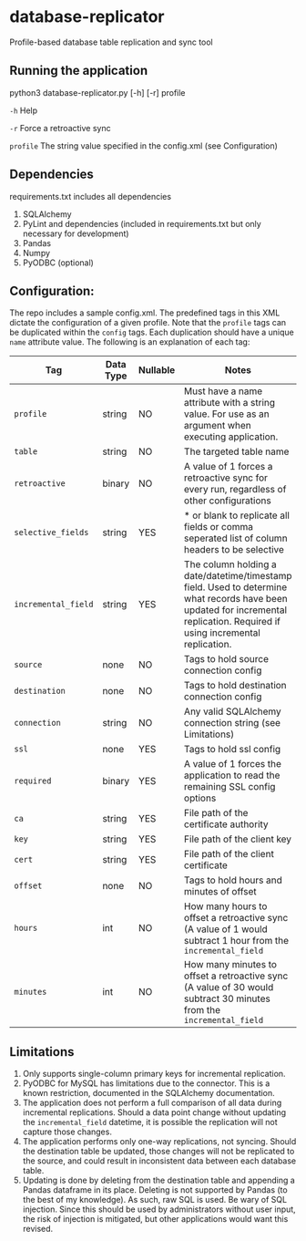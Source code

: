 # database-replicator

Profile-based database table replication and sync tool

## Running the application

python3 database-replicator.py [-h] [-r] profile

`-h` Help

`-r` Force a retroactive sync

`profile` The string value specified in the config.xml (see Configuration)

## Dependencies

requirements.txt includes all dependencies

1. SQLAlchemy
2. PyLint and dependencies (included in requirements.txt but only necessary for development)
3. Pandas
4. Numpy
5. PyODBC (optional)

## Configuration:

The repo includes a sample config.xml. The predefined tags in this XML dictate the configuration of a given profile. Note that the `profile` tags can be duplicated within the `config` tags. Each duplication should have a unique `name` attribute value. The following is an explanation of each tag:

Tag | Data Type | Nullable | Notes
--- | --- | --- | ---
`profile` | string | NO | Must have a name attribute with a string value. For use as an argument when executing application.
`table` | string | NO | The targeted table name
`retroactive` | binary | NO | A value of 1 forces a retroactive sync for every run, regardless of other configurations
`selective_fields` | string | YES | * or blank to replicate all fields or comma seperated list of column headers to be selective
`incremental_field` | string | YES | The column holding a date/datetime/timestamp field. Used to determine what records have been updated for incremental replication. Required if using incremental replication.
`source` | none | NO | Tags to hold source connection config
`destination` | none | NO | Tags to hold destination connection config
`connection` | string | NO | Any valid SQLAlchemy connection string (see Limitations)
`ssl` | none | YES | Tags to hold ssl config
`required` | binary | YES | A value of 1 forces the application to read the remaining SSL config options
`ca` | string | YES | File path of the certificate authority
`key` | string | YES | File path of the client key
`cert` | string | YES | File path of the client certificate
`offset` | none | NO | Tags to hold hours and minutes of offset
`hours` | int | NO | How many hours to offset a retroactive sync (A value of 1 would subtract 1 hour from the `incremental_field`
`minutes` | int | NO | How many minutes to offset a retroactive sync (A value of 30 would subtract 30 minutes from the `incremental_field`

## Limitations

1. Only supports single-column primary keys for incremental replication.
2. PyODBC for MySQL has limitations due to the connector. This is a known restriction, documented in the SQLAlchemy documentation.
3. The application does not perform a full comparison of all data during incremental replications. Should a data point change without updating the `incremental_field` datetime, it is possible the replication will not capture those changes.
4. The application performs only one-way replications, not syncing. Should the destination table be updated, those changes will not be replicated to the source, and could result in inconsistent data between each database table.
5. Updating is done by deleting from the destination table and appending a Pandas dataframe in its place. Deleting is not supported by Pandas (to the best of my knowledge). As such, raw SQL is used. Be wary of SQL injection. Since this should be used by administrators without user input, the risk of injection is mitigated, but other applications would want this revised.


